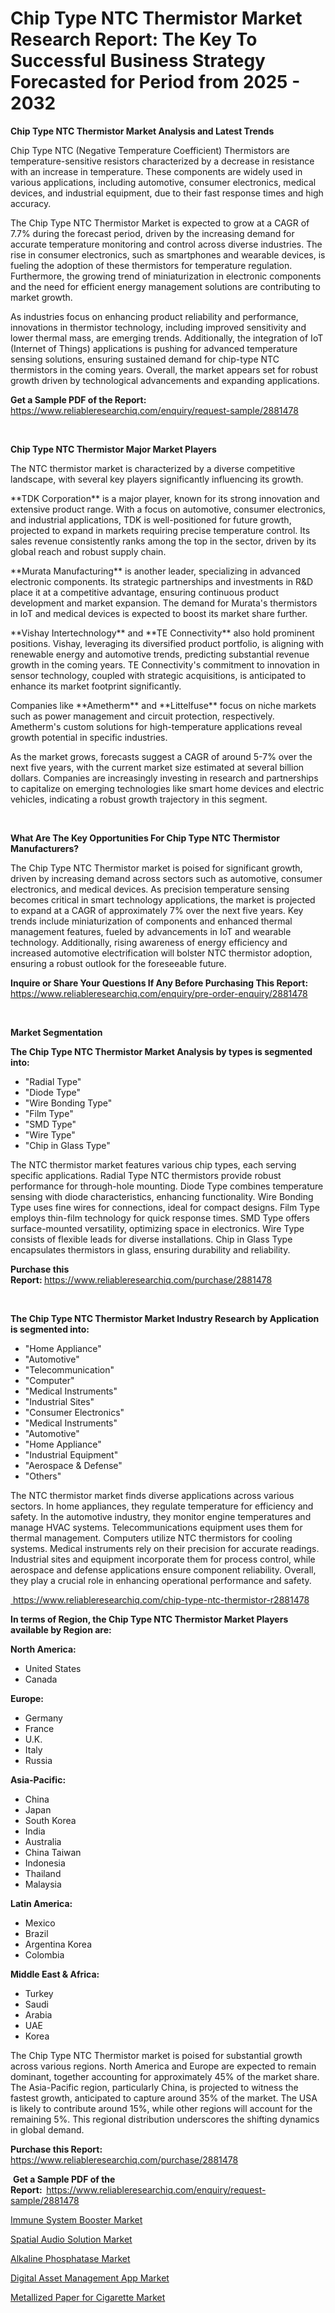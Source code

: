 <p><h1>Chip Type NTC Thermistor Market Research Report: The Key To Successful Business Strategy Forecasted for Period from 2025 - 2032</h1></p><p><strong>Chip Type NTC Thermistor Market Analysis and Latest Trends</strong></p>
<p><p>Chip Type NTC (Negative Temperature Coefficient) Thermistors are temperature-sensitive resistors characterized by a decrease in resistance with an increase in temperature. These components are widely used in various applications, including automotive, consumer electronics, medical devices, and industrial equipment, due to their fast response times and high accuracy.</p><p>The Chip Type NTC Thermistor Market is expected to grow at a CAGR of 7.7% during the forecast period, driven by the increasing demand for accurate temperature monitoring and control across diverse industries. The rise in consumer electronics, such as smartphones and wearable devices, is fueling the adoption of these thermistors for temperature regulation. Furthermore, the growing trend of miniaturization in electronic components and the need for efficient energy management solutions are contributing to market growth.</p><p>As industries focus on enhancing product reliability and performance, innovations in thermistor technology, including improved sensitivity and lower thermal mass, are emerging trends. Additionally, the integration of IoT (Internet of Things) applications is pushing for advanced temperature sensing solutions, ensuring sustained demand for chip-type NTC thermistors in the coming years. Overall, the market appears set for robust growth driven by technological advancements and expanding applications.</p></p>
<p><strong>Get a Sample PDF of the Report:&nbsp;</strong> <a href="https://www.reliableresearchiq.com/enquiry/request-sample/2881478?utm_campaign=1906&utm_medium=2&utm_source=Github&utm_content=ia&utm_term=12032025&utm_id=chip-type-ntc-thermistor">https://www.reliableresearchiq.com/enquiry/request-sample/2881478</a></p>
<p>&nbsp;</p>
<p><strong>Chip Type NTC Thermistor Major Market Players</strong></p>
<p><p>The NTC thermistor market is characterized by a diverse competitive landscape, with several key players significantly influencing its growth. </p><p>**TDK Corporation** is a major player, known for its strong innovation and extensive product range. With a focus on automotive, consumer electronics, and industrial applications, TDK is well-positioned for future growth, projected to expand in markets requiring precise temperature control. Its sales revenue consistently ranks among the top in the sector, driven by its global reach and robust supply chain.</p><p>**Murata Manufacturing** is another leader, specializing in advanced electronic components. Its strategic partnerships and investments in R&D place it at a competitive advantage, ensuring continuous product development and market expansion. The demand for Murata's thermistors in IoT and medical devices is expected to boost its market share further.</p><p>**Vishay Intertechnology** and **TE Connectivity** also hold prominent positions. Vishay, leveraging its diversified product portfolio, is aligning with renewable energy and automotive trends, predicting substantial revenue growth in the coming years. TE Connectivity's commitment to innovation in sensor technology, coupled with strategic acquisitions, is anticipated to enhance its market footprint significantly.</p><p>Companies like **Ametherm** and **Littelfuse** focus on niche markets such as power management and circuit protection, respectively. Ametherm's custom solutions for high-temperature applications reveal growth potential in specific industries.</p><p>As the market grows, forecasts suggest a CAGR of around 5-7% over the next five years, with the current market size estimated at several billion dollars. Companies are increasingly investing in research and partnerships to capitalize on emerging technologies like smart home devices and electric vehicles, indicating a robust growth trajectory in this segment.</p></p>
<p>&nbsp;</p>
<p><strong>What Are The Key Opportunities For Chip Type NTC Thermistor Manufacturers?</strong></p>
<p><p>The Chip Type NTC Thermistor market is poised for significant growth, driven by increasing demand across sectors such as automotive, consumer electronics, and medical devices. As precision temperature sensing becomes critical in smart technology applications, the market is projected to expand at a CAGR of approximately 7% over the next five years. Key trends include miniaturization of components and enhanced thermal management features, fueled by advancements in IoT and wearable technology. Additionally, rising awareness of energy efficiency and increased automotive electrification will bolster NTC thermistor adoption, ensuring a robust outlook for the foreseeable future.</p></p>
<p><strong>Inquire or Share Your Questions If Any Before Purchasing This Report:</strong> <a href="https://www.reliableresearchiq.com/enquiry/pre-order-enquiry/2881478?utm_campaign=1906&utm_medium=2&utm_source=Github&utm_content=ia&utm_term=12032025&utm_id=chip-type-ntc-thermistor">https://www.reliableresearchiq.com/enquiry/pre-order-enquiry/2881478</a></p>
<p>&nbsp;</p>
<p><strong>Market Segmentation</strong></p>
<p><strong>The Chip Type NTC Thermistor Market Analysis by types is segmented into:</strong></p>
<p><ul><li>"Radial Type"</li><li>"Diode Type"</li><li>"Wire Bonding Type"</li><li>"Film Type"</li><li>"SMD Type"</li><li>"Wire Type"</li><li>"Chip in Glass Type"</li></ul></p>
<p><p>The NTC thermistor market features various chip types, each serving specific applications. Radial Type NTC thermistors provide robust performance for through-hole mounting. Diode Type combines temperature sensing with diode characteristics, enhancing functionality. Wire Bonding Type uses fine wires for connections, ideal for compact designs. Film Type employs thin-film technology for quick response times. SMD Type offers surface-mounted versatility, optimizing space in electronics. Wire Type consists of flexible leads for diverse installations. Chip in Glass Type encapsulates thermistors in glass, ensuring durability and reliability.</p></p>
<p><strong>Purchase this Report:&nbsp;</strong><a href="https://www.reliableresearchiq.com/purchase/2881478?utm_campaign=1906&utm_medium=2&utm_source=Github&utm_content=ia&utm_term=12032025&utm_id=chip-type-ntc-thermistor">https://www.reliableresearchiq.com/purchase/2881478</a></p>
<p>&nbsp;</p>
<p><strong>The Chip Type NTC Thermistor Market Industry Research by Application is segmented into:</strong></p>
<p><ul><li>"Home Appliance"</li><li>"Automotive"</li><li>"Telecommunication"</li><li>"Computer"</li><li>"Medical Instruments"</li><li>"Industrial Sites"</li><li>"Consumer Electronics"</li><li>"Medical Instruments"</li><li>"Automotive"</li><li>"Home Appliance"</li><li>"Industrial Equipment"</li><li>"Aerospace & Defense"</li><li>"Others"</li></ul></p>
<p><p>The NTC thermistor market finds diverse applications across various sectors. In home appliances, they regulate temperature for efficiency and safety. In the automotive industry, they monitor engine temperatures and manage HVAC systems. Telecommunications equipment uses them for thermal management. Computers utilize NTC thermistors for cooling systems. Medical instruments rely on their precision for accurate readings. Industrial sites and equipment incorporate them for process control, while aerospace and defense applications ensure component reliability. Overall, they play a crucial role in enhancing operational performance and safety.</p></p>
<p><a href="https://www.reliableresearchiq.com/chip-type-ntc-thermistor-r2881478?utm_campaign=1906&utm_medium=2&utm_source=Github&utm_content=ia&utm_term=12032025&utm_id=chip-type-ntc-thermistor">&nbsp;https://www.reliableresearchiq.com/chip-type-ntc-thermistor-r2881478</a></p>
<p><strong>In terms of Region, the Chip Type NTC Thermistor Market Players available by Region are:</strong></p>
<p>
    <p> <strong> North America: </strong>
        <ul>
            <li>United States</li>
            <li>Canada</li>
        </ul>
        </p> 
    <p> <strong> Europe: </strong>
        <ul>
            <li>Germany</li>
            <li>France</li>
            <li>U.K.</li>
            <li>Italy</li>
            <li>Russia</li>
        </ul>
        </p> 
    <p> <strong> Asia-Pacific: </strong>
        <ul>
            <li>China</li>
            <li>Japan</li>
            <li>South Korea</li>
            <li>India</li>
            <li>Australia</li>
            <li>China Taiwan</li>
            <li>Indonesia</li>
            <li>Thailand</li>
            <li>Malaysia</li>
        </ul>
        </p> 
    <p> <strong> Latin America: </strong>
        <ul>
            <li>Mexico</li>
            <li>Brazil</li>
            <li>Argentina Korea</li>
            <li>Colombia</li>
        </ul>
        </p> 
    <p> <strong> Middle East & Africa: </strong>
        <ul>
            <li>Turkey</li>
            <li>Saudi</li>
            <li>Arabia</li>
            <li>UAE</li>
            <li>Korea</li>
        </ul>
    </p>
    </p>
<p><p>The Chip Type NTC Thermistor market is poised for substantial growth across various regions. North America and Europe are expected to remain dominant, together accounting for approximately 45% of the market share. The Asia-Pacific region, particularly China, is projected to witness the fastest growth, anticipated to capture around 35% of the market. The USA is likely to contribute around 15%, while other regions will account for the remaining 5%. This regional distribution underscores the shifting dynamics in global demand.</p></p>
<p><strong>Purchase this Report: </strong><a href="https://www.reliableresearchiq.com/purchase/2881478?utm_campaign=1906&utm_medium=2&utm_source=Github&utm_content=ia&utm_term=12032025&utm_id=chip-type-ntc-thermistor">https://www.reliableresearchiq.com/purchase/2881478</a></p>
<p>&nbsp;<strong>Get a Sample PDF of the Report:&nbsp;&nbsp;</strong><a href="https://www.reliableresearchiq.com/enquiry/request-sample/2881478?utm_campaign=1906&utm_medium=2&utm_source=Github&utm_content=ia&utm_term=12032025&utm_id=chip-type-ntc-thermistor">https://www.reliableresearchiq.com/enquiry/request-sample/2881478</a></p>
<p><strong></strong></p>
<p><p><a href="https://github.com/uripeachrii/Market-Research-Report-List-1/blob/main/immune-system-booster-market.md?utm_campaign=1906&utm_medium=2&utm_source=Github&utm_content=ia&utm_term=12032025&utm_id=chip-type-ntc-thermistor">Immune System Booster Market</a></p><p><a href="https://github.com/laingragle95/Market-Research-Report-List-1/blob/main/spatial-audio-solution-market.md?utm_campaign=1906&utm_medium=2&utm_source=Github&utm_content=ia&utm_term=12032025&utm_id=chip-type-ntc-thermistor">Spatial Audio Solution Market</a></p><p><a href="https://github.com/janotjuljo/Market-Research-Report-List-1/blob/main/alkaline-phosphatase-market.md?utm_campaign=1906&utm_medium=2&utm_source=Github&utm_content=ia&utm_term=12032025&utm_id=chip-type-ntc-thermistor">Alkaline Phosphatase Market</a></p><p><a href="https://github.com/taveyasenay/Market-Research-Report-List-1/blob/main/digital-asset-management-app-market.md?utm_campaign=1906&utm_medium=2&utm_source=Github&utm_content=ia&utm_term=12032025&utm_id=chip-type-ntc-thermistor">Digital Asset Management App Market</a></p><p><a href="https://github.com/ssaradulai/Market-Research-Report-List-1/blob/main/metallized-paper-for-cigarette-market.md?utm_campaign=1906&utm_medium=2&utm_source=Github&utm_content=ia&utm_term=12032025&utm_id=chip-type-ntc-thermistor">Metallized Paper for Cigarette Market</a></p></p>